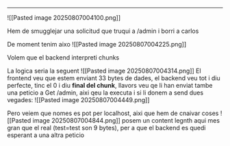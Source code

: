 
---
![[Pasted image 20250807004100.png]]

Hem de smugglejar una solicitud que truqui a /admin i borri a carlos

De moment tenim aixo
![[Pasted image 20250807004225.png]]

Volem que el backend interpreti chunks

La logica seria la seguent
![[Pasted image 20250807004314.png]]
El frontend veu que estem enviant 33 bytes de dades, el backend veu tot i diu perfecte, tinc el 0 i diu **final del chunk**, llavors veu qe li han enviat tambe una peticio a Get /admin, aixi qeu la executa
i si li donem a send dues vegades:
![[Pasted image 20250807004449.png]]


Pero veiem que nomes es pot per localhost, aixi que hem de cnaivar coses
![[Pasted image 20250807004844.png]]
posem un content legnth aqui mes gran que el real (test=test son 9 bytes), per a que el backend es quedi esperant a una altra peticio